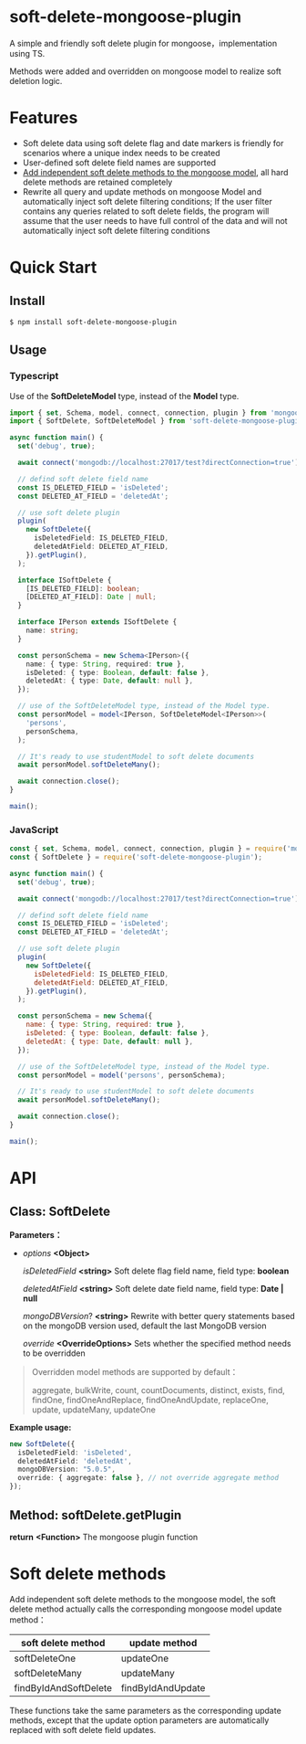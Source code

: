 soft-delete-mongoose-plugin
================

A simple and friendly soft delete plugin for mongoose，implementation using TS.

Methods were added and overridden on mongoose model to realize soft deletion logic.

# Features

- Soft delete data using soft delete flag and date markers is friendly for scenarios where a unique index needs to be created
- User-defined soft delete field names are supported
- [Add independent soft delete methods to the mongoose model](#soft-delete-methods), all hard delete methods are retained completely
- Rewrite all query and update methods on mongoose Model and automatically inject soft delete filtering conditions; If the user filter contains any queries related to soft delete fields, the program will assume that the user needs to have full control of the data and will not automatically inject soft delete filtering conditions



# Quick Start

## Install

```
$ npm install soft-delete-mongoose-plugin
```



## Usage

### Typescript

Use of the **SoftDeleteModel** type, instead of the **Model** type.

```typescript
import { set, Schema, model, connect, connection, plugin } from 'mongoose';
import { SoftDelete, SoftDeleteModel } from 'soft-delete-mongoose-plugin';

async function main() {
  set('debug', true);

  await connect('mongodb://localhost:27017/test?directConnection=true');

  // defind soft delete field name
  const IS_DELETED_FIELD = 'isDeleted';
  const DELETED_AT_FIELD = 'deletedAt';

  // use soft delete plugin
  plugin(
    new SoftDelete({
      isDeletedField: IS_DELETED_FIELD,
      deletedAtField: DELETED_AT_FIELD,
    }).getPlugin(),
  );

  interface ISoftDelete {
    [IS_DELETED_FIELD]: boolean;
    [DELETED_AT_FIELD]: Date | null;
  }

  interface IPerson extends ISoftDelete {
    name: string;
  }

  const personSchema = new Schema<IPerson>({
    name: { type: String, required: true },
    isDeleted: { type: Boolean, default: false },
    deletedAt: { type: Date, default: null },
  });

  // use of the SoftDeleteModel type, instead of the Model type.
  const personModel = model<IPerson, SoftDeleteModel<IPerson>>(
    'persons',
    personSchema,
  );

  // It's ready to use studentModel to soft delete documents
  await personModel.softDeleteMany();

  await connection.close();
}

main();
```



### JavaScript

```javascript
const { set, Schema, model, connect, connection, plugin } = require('mongoose');
const { SoftDelete } = require('soft-delete-mongoose-plugin');

async function main() {
  set('debug', true);

  await connect('mongodb://localhost:27017/test?directConnection=true');

  // defind soft delete field name
  const IS_DELETED_FIELD = 'isDeleted';
  const DELETED_AT_FIELD = 'deletedAt';

  // use soft delete plugin
  plugin(
    new SoftDelete({
      isDeletedField: IS_DELETED_FIELD,
      deletedAtField: DELETED_AT_FIELD,
    }).getPlugin(),
  );

  const personSchema = new Schema({
    name: { type: String, required: true },
    isDeleted: { type: Boolean, default: false },
    deletedAt: { type: Date, default: null },
  });

  // use of the SoftDeleteModel type, instead of the Model type.
  const personModel = model('persons', personSchema);

  // It's ready to use studentModel to soft delete documents
  await personModel.softDeleteMany();

  await connection.close();
}

main();
```



# API

## Class: SoftDelete

**Parameters：**

- *options* **\<Object\>**

    *isDeletedField* **\<string\>**  Soft delete flag field name, field type: **boolean**

    *deletedAtField* **\<string\>**  Soft delete date field name, field type: **Date | null**

    *mongoDBVersion*? **\<string\>**  Rewrite with better query statements based on the mongoDB version used, default the last MongoDB version

    *override* **\<OverrideOptions\>** Sets whether the specified method needs to be overridden

    

> Overridden model methods are supported by default：
>
> aggregate, bulkWrite, count, countDocuments, distinct, exists, find, findOne, findOneAndReplace, findOneAndUpdate, replaceOne, update, updateMany, updateOne



**Example usage:**

```typescript
new SoftDelete({
  isDeletedField: 'isDeleted',
  deletedAtField: 'deletedAt',
  mongoDBVersion: "5.0.5",
  override: { aggregate: false }, // not override aggregate method
});
```



## Method: softDelete.getPlugin

**return** **\<Function\>**  The mongoose plugin function



# Soft delete methods

Add independent soft delete methods to the mongoose model, the soft delete method actually calls the corresponding mongoose model update method：

| soft delete method    | update method     |
| --------------------- | ----------------- |
| softDeleteOne         | updateOne         |
| softDeleteMany        | updateMany        |
| findByIdAndSoftDelete | findByIdAndUpdate |

These functions take the same parameters as the corresponding update methods, except that the update option parameters are automatically replaced with soft delete field updates.  

